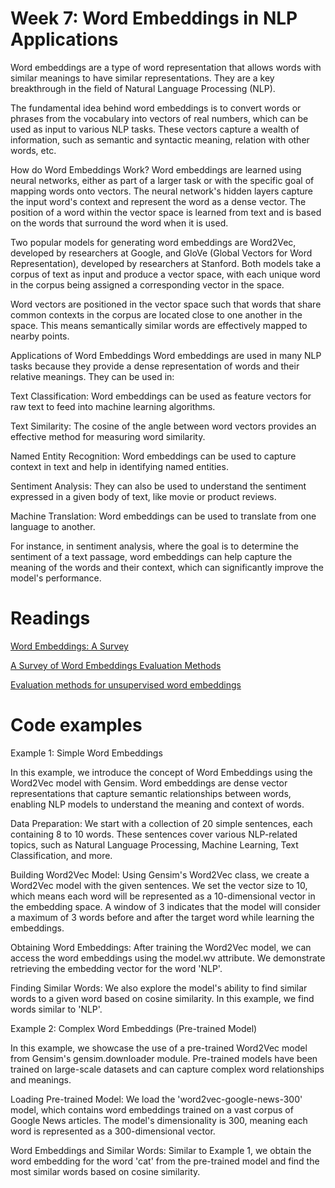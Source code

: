 # Week 7: Word Embeddings in NLP Applications
Word embeddings are a type of word representation that allows words with similar meanings to have similar representations. They are a key breakthrough in the field of Natural Language Processing (NLP).

The fundamental idea behind word embeddings is to convert words or phrases from the vocabulary into vectors of real numbers, which can be used as input to various NLP tasks. These vectors capture a wealth of information, such as semantic and syntactic meaning, relation with other words, etc.

How do Word Embeddings Work?
Word embeddings are learned using neural networks, either as part of a larger task or with the specific goal of mapping words onto vectors. The neural network's hidden layers capture the input word's context and represent the word as a dense vector. The position of a word within the vector space is learned from text and is based on the words that surround the word when it is used.

Two popular models for generating word embeddings are Word2Vec, developed by researchers at Google, and GloVe (Global Vectors for Word Representation), developed by researchers at Stanford. Both models take a corpus of text as input and produce a vector space, with each unique word in the corpus being assigned a corresponding vector in the space.

Word vectors are positioned in the vector space such that words that share common contexts in the corpus are located close to one another in the space. This means semantically similar words are effectively mapped to nearby points.

Applications of Word Embeddings
Word embeddings are used in many NLP tasks because they provide a dense representation of words and their relative meanings. They can be used in:

Text Classification: Word embeddings can be used as feature vectors for raw text to feed into machine learning algorithms.

Text Similarity: The cosine of the angle between word vectors provides an effective method for measuring word similarity.

Named Entity Recognition: Word embeddings can be used to capture context in text and help in identifying named entities.

Sentiment Analysis: They can also be used to understand the sentiment expressed in a given body of text, like movie or product reviews.

Machine Translation: Word embeddings can be used to translate from one language to another.

For instance, in sentiment analysis, where the goal is to determine the sentiment of a text passage, word embeddings can help capture the meaning of the words and their context, which can significantly improve the model's performance.


# Readings

[Word Embeddings: A Survey](https://arxiv.org/pdf/1901.09069.pdf)


[A Survey of Word Embeddings Evaluation Methods](https://arxiv.org/pdf/1801.09536.pdf)


[Evaluation methods for unsupervised word embeddings](https://aclanthology.org/D15-1036.pdf)

# Code examples

Example 1: Simple Word Embeddings

In this example, we introduce the concept of Word Embeddings using the Word2Vec model with Gensim. Word embeddings are dense vector representations that capture semantic relationships between words, enabling NLP models to understand the meaning and context of words.

Data Preparation:
We start with a collection of 20 simple sentences, each containing 8 to 10 words. These sentences cover various NLP-related topics, such as Natural Language Processing, Machine Learning, Text Classification, and more.

Building Word2Vec Model:
Using Gensim's Word2Vec class, we create a Word2Vec model with the given sentences. We set the vector size to 10, which means each word will be represented as a 10-dimensional vector in the embedding space. A window of 3 indicates that the model will consider a maximum of 3 words before and after the target word while learning the embeddings.

Obtaining Word Embeddings:
After training the Word2Vec model, we can access the word embeddings using the model.wv attribute. We demonstrate retrieving the embedding vector for the word 'NLP'.

Finding Similar Words:
We also explore the model's ability to find similar words to a given word based on cosine similarity. In this example, we find words similar to 'NLP'.

Example 2: Complex Word Embeddings (Pre-trained Model)

In this example, we showcase the use of a pre-trained Word2Vec model from Gensim's gensim.downloader module. Pre-trained models have been trained on large-scale datasets and can capture complex word relationships and meanings.

Loading Pre-trained Model:
We load the 'word2vec-google-news-300' model, which contains word embeddings trained on a vast corpus of Google News articles. The model's dimensionality is 300, meaning each word is represented as a 300-dimensional vector.

Word Embeddings and Similar Words:
Similar to Example 1, we obtain the word embedding for the word 'cat' from the pre-trained model and find the most similar words based on cosine similarity.